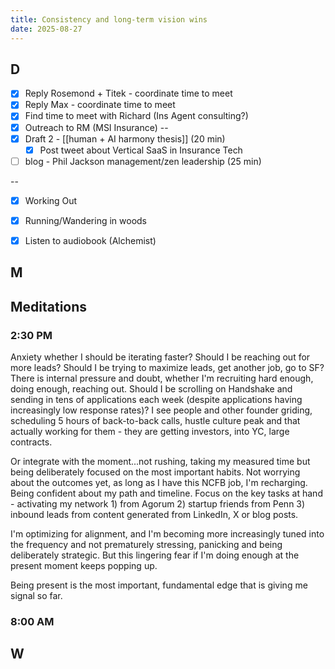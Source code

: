 ```yaml
---
title: Consistency and long-term vision wins
date: 2025-08-27
---
```


## D

- [x] Reply Rosemond + Titek - coordinate time to meet
- [x] Reply Max - coordinate time to meet
- [x] Find time to meet with Richard (Ins Agent consulting?)
- [x] Outreach to RM (MSI Insurance)
--
- [X] Draft 2 - [[human + AI harmony thesis]] (20 min)
	- [x] Post tweet about Vertical SaaS in Insurance Tech
- [ ] blog - Phil Jackson management/zen leadership (25 min)

--
- [x] Working Out
- [x] Running/Wandering in woods
- [x] Listen to audiobook (Alchemist)


## M

## Meditations

### 2:30 PM
Anxiety whether I should be iterating faster? Should I be reaching out for more leads?
Should I be trying to maximize leads, get another job, go to SF? There is internal pressure and doubt, whether I'm recruiting hard enough, doing enough, reaching out. Should I be scrolling on Handshake and sending in tens of applications each week (despite applications having increasingly low response rates)? I see people and other founder griding, scheduling 5 hours of back-to-back calls, hustle culture peak and that actually working for them - they are getting investors, into YC, large contracts. 

Or integrate with the moment...not rushing, taking my measured time but being deliberately focused on the most important habits. Not worrying about the outcomes yet, as long as I have this NCFB job, I'm recharging. Being confident about my path and timeline. Focus on the key tasks at hand - activating my network 1) from Agorum 2) startup friends from Penn 3) inbound leads from content generated from LinkedIn, X or blog posts. 

I'm optimizing for alignment, and I'm becoming more increasingly tuned into the frequency and not prematurely stressing, panicking and being deliberately strategic. But this lingering fear if I'm doing enough at the present moment keeps popping up. 

Being present is the most important, fundamental edge that is giving me signal so far. 

### 8:00 AM

## W


